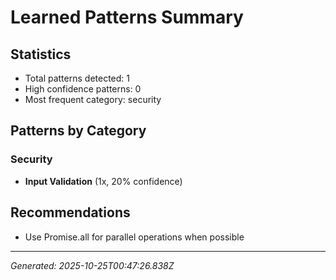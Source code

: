 # Learned Patterns Summary

## Statistics
- Total patterns detected: 1
- High confidence patterns: 0
- Most frequent category: security

## Patterns by Category


### Security
- **Input Validation** (1x, 20% confidence)


## Recommendations
- Use Promise.all for parallel operations when possible

---
*Generated: 2025-10-25T00:47:26.838Z*
